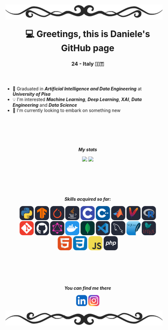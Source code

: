 <!-- TOP BANNER -->
<div>
<img align="center", src="./banners/HDividerG.png"
style="margin: -100px 0px -90px 0px">
</div>

<!-- GENERAL INFO -->
<div>
<ul align="center">

# 💻 Greetings, this is Daniele's GitHub page
### 24 - Italy 🇮🇹

</ul>
</div>

##
<br>
<!-- OTHER INFO -->
<div>

- 📜 Graduated in ***Artificial Intelligence and Data Engineering*** at ***University of Pisa***
- 💡 I'm interested ***Machine Learning***, ***Deep Learning***, ***XAI***, ***Data Engineering*** and ***Data Science***
- 🔎 I'm currently looking to embark on something new
</div>

<br><br>

##
<br>
<!-- PERSONAL STATISTICS -->
<div>
<ul align="center">

***My stats***
</ul>

<ul align="center", href="https://github.com/anuraghazra/github-readme-stats">
<img height=140, src="https://github-readme-stats.vercel.app/api/top-langs/?username=Gia-qui&layout=compact&theme=dark&size_weight=0.29&count_weight=1">
<img height=140, src = "https://github-readme-stats.vercel.app/api?username=Gia-qui&show_icons=true&theme=dark">
</ul>
</div>
<br><br>
 
##
<br>
<!-- LANGS AND TOOLS -->
<div>
<ul align="center">

***Skills acquired so far:***  
</ul>

<ul align="center">
<img src="./icons/Python-Dark.svg" width="45">
<img src="./icons/TensorFlow-Dark.svg" width="45">
<img src="./icons/PyTorch-Dark.svg" width="45">
<img src="./icons/Java-Dark.svg" width="45">
<img src="./icons/C.svg" width="45">
<img src="./icons/CPP.svg" width="45">
<img src="./icons/Matlab-Dark.svg" width="45">
<img src="./icons/Maven-Dark.svg" width="45">
<img src="./icons/R-Dark.svg" width="45">
<img src="./icons/Git.svg" width="45">
<img src="./icons/Github-Dark.svg" width="45">
<img src="./icons/GraphQL-Dark.svg" width="45">
<img src="./icons/Docker.svg" width="45">
<img src="./icons/MongoDB.svg" width="45">
<img src="./icons/VSCode-Dark.svg" width="45">
<img src="./icons/MySQL-Dark.svg" width="45">
<img src="./icons/SQLite.svg" width="45">
<img src="./icons/LaTeX-Dark.svg" width="45">
<img src="./icons/HTML.svg" width="45">
<img src="./icons/CSS.svg" width="45">
<img src="./icons/JavaScript.svg" width="45">
<img src="./icons/PHP-Dark.svg" width="45">
</ul>

</div>
<br><br>

##
<br>
<!-- MY SOCIAL NETWORKS -->
<div>
<ul align="center">

***You can find me there***
</ul>
<ul align="center">
<img href="" src="./icons/LinkedIn.svg" width="35">
<img href="" src="./icons/Instagram.svg" width="35">
</ul>
</div>
<br>

<!-- BOTTOM BANNER -->

<div>
<img align="center", src="./banners/HDividerGR.png"
style="margin: -100px 0px -90px 0px;">
</div>
